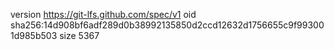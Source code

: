 version https://git-lfs.github.com/spec/v1
oid sha256:14d908bf6adf289d0b38992135850d2ccd12632d1756655c9f993001d985b503
size 5367
